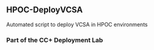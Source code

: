 ## HPOC-DeployVCSA
Automated script to deploy VCSA in HPOC environments

### Part of the CC+ Deployment Lab
